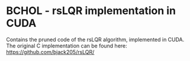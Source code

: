 # BCHOL - rsLQR implementation in CUDA

Contains the pruned code of the rsLQR algorithm, implemented in CUDA. The original C implementation can be found here: https://github.com/bjack205/rsLQR/


